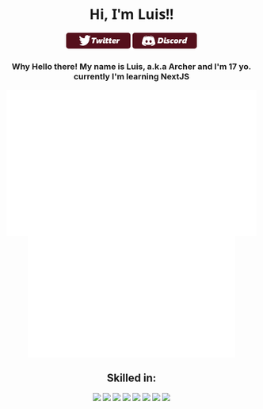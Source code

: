 <h1 align='center' style="font-family:'Segoe UI', Tahoma, Geneva, Verdana, sans-serif; font-weight: 700;">Hi, I'm Luis!!</h1>
<p align='center'>
    <a href="https://twitter.com/l_ramoss14"><img src="imagens/twitter.png" style="border-radius:5px;" width="130" alt="Twitter"></a>
    <a href="https://pastebin.com/Y0BbhPct"><img src="imagens/discord.png" style="border-radius:5px;" width="130" alt="Twitter"></a>
</p>
<h3 align='center'>Why Hello there! My name is Luis, a.k.a Archer and I'm 17 yo. currently I'm learning NextJS</h3>
<span>
    <p align="center">  
        <img align="center" src="https://raw.githubusercontent.com/LuisRamosOfficial/github-stats/master/generated/overview.svg#gh-dark-mode-only"/>
        <img align="center" width="420px" src="https://raw.githubusercontent.com/LuisRamosOfficial/github-stats/master/generated/languages.svg#gh-dark-mode-only"/>
    </p>
</span>

<h2 align='center'>Skilled in: </h2>
    
<p align='center'>
    <img src="https://img.icons8.com/fluency/48/000000/python.png"/>
    <img src="https://img.icons8.com/color/48/000000/javascript--v2.png"/>
    <img src="https://img.icons8.com/color/48/000000/c-sharp-logo.png"/>
    <img src="https://icon-icons.com/downloadimage.php?id=132160&root=2148/PNG/48/&file=nextjs_icon_132160.png"/>
    <img src="https://img.icons8.com/external-tal-revivo-color-tal-revivo/48/000000/external-react-a-javascript-library-for-building-user-interfaces-logo-color-tal-revivo.png"/>
    <img src="https://img.icons8.com/color/48/000000/sass-avatar.png"/>
    <img src="https://img.icons8.com/color/48/000000/redux.png"/>
    <img src="https://img.icons8.com/color/48/000000/typescript.png"/>
</p>
